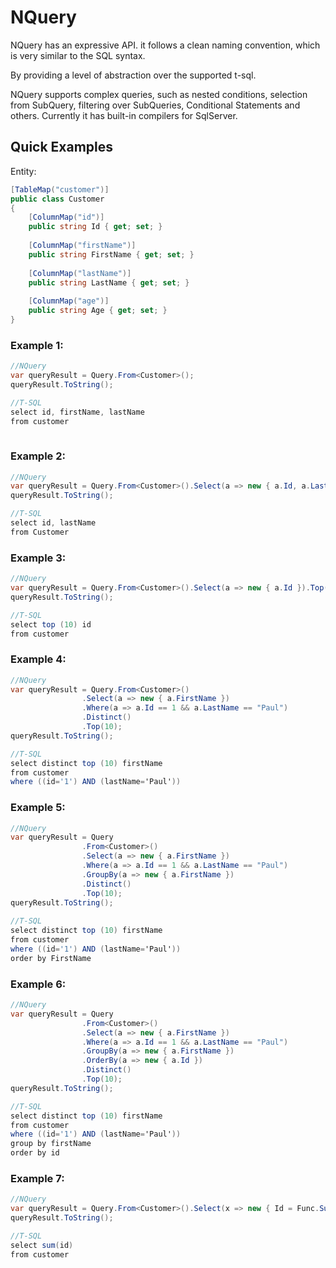 # NQuery

NQuery has an expressive API. it follows a clean naming convention, which is very similar to the SQL syntax.

By providing a level of abstraction over the supported t-sql.

NQuery supports complex queries, such as nested conditions, selection from SubQuery, filtering over SubQueries, Conditional Statements and others. Currently it has built-in compilers for SqlServer.


## Quick Examples

Entity:
```cs
[TableMap("customer")]
public class Customer
{
    [ColumnMap("id")]
    public string Id { get; set; }
    
    [ColumnMap("firstName")]
    public string FirstName { get; set; }
    
    [ColumnMap("lastName")]
    public string LastName { get; set; }
    
    [ColumnMap("age")]
    public string Age { get; set; }
}

```
### Example 1:


```cs
//NQuery
var queryResult = Query.From<Customer>();
queryResult.ToString();

//T-SQL
select id, firstName, lastName
from customer
 
```
### Example 2:

```cs
//NQuery
var queryResult = Query.From<Customer>().Select(a => new { a.Id, a.LastName });
queryResult.ToString();

//T-SQL
select id, lastName
from Customer
 ```
### Example 3:

```cs
//NQuery
var queryResult = Query.From<Customer>().Select(a => new { a.Id }).Top(10);
queryResult.ToString();

//T-SQL
select top (10) id
from customer
```

### Example 4:

```cs
//NQuery
var queryResult = Query.From<Customer>()
                .Select(a => new { a.FirstName })
                .Where(a => a.Id == 1 && a.LastName == "Paul")
                .Distinct()
                .Top(10);
queryResult.ToString();

//T-SQL
select distinct top (10) firstName
from customer
where ((id='1') AND (lastName='Paul'))
 ```
  
### Example 5:

```cs
//NQuery
var queryResult = Query
                .From<Customer>()
                .Select(a => new { a.FirstName })
                .Where(a => a.Id == 1 && a.LastName == "Paul")
                .GroupBy(a => new { a.FirstName })
                .Distinct()
                .Top(10);
queryResult.ToString();
                
//T-SQL                
select distinct top (10) firstName
from customer
where ((id='1') AND (lastName='Paul'))
order by FirstName
```

### Example 6:

```cs
//NQuery
var queryResult = Query
                .From<Customer>()
                .Select(a => new { a.FirstName })
                .Where(a => a.Id == 1 && a.LastName == "Paul")
                .GroupBy(a => new { a.FirstName })
                .OrderBy(a => new { a.Id })
                .Distinct()
                .Top(10);
queryResult.ToString();               

//T-SQL
select distinct top (10) firstName
from customer
where ((id='1') AND (lastName='Paul'))
group by firstName
order by id


```
### Example 7:

```cs
//NQuery
var queryResult = Query.From<Customer>().Select(x => new { Id = Func.Sum(x.Id) });
queryResult.ToString();                

//T-SQL
select sum(id)
from customer
```
